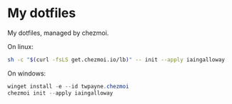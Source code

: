 # My dotfiles

My dotfiles, managed by chezmoi.

On linux:

```bash
sh -c "$(curl -fsLS get.chezmoi.io/lb)" -- init --apply iaingalloway
```

On windows:

```powershell
winget install -e --id twpayne.chezmoi
chezmoi init --apply iaingalloway
```

